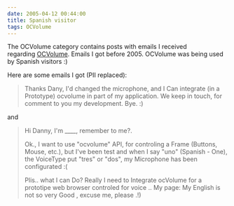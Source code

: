 ```yaml
---
date: 2005-04-12 00:44:00
title: Spanish visitor
tags: OCVolume
---
```

The OCVolume category contains posts with emails I received
regarding [OCVolume](http://ocvolume.sf.net/). Emails I got before 2005.
OCVolume was being used by Spanish visitors :)

Here are some emails I got (PII replaced):

> Thanks Dany, I'd changed the microphone, and I Can integrate (in a
> Prototype) ocvolume in part of my application.
> We keep in touch, for comment to you my development.
> Bye. :)

and

> Hi Danny, I'm ____, remember to me?.  
> 
> Ok., I want to use "ocvolume" API, for controling a Frame (Buttons, Mouse,
> etc.), but I've been test and when I say "uno" (Spanish - One), the VoiceType
> put "tres" or "dos", my Microphone has been configurated
> :(
> 
> Plis.. what I can Do?
> Really I need to Integrate ocVolume for a prototipe web browser controled for
> voice ..
> My page:
> My English is not so very Good , excuse me, please .!)
